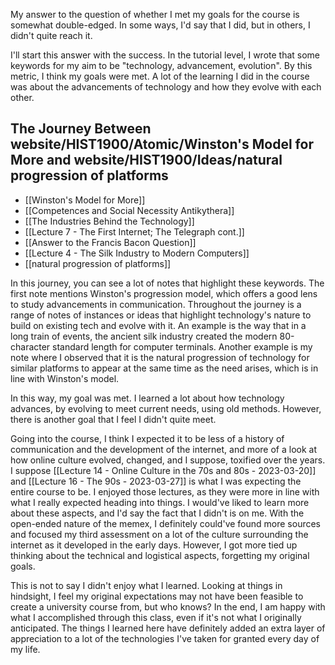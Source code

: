 
My answer to the question of whether I met my goals for the course is somewhat double-edged. In some ways, I'd say that I did, but in others, I didn't quite reach it. 

I'll start this answer with the success. In the tutorial level, I wrote that some keywords for my aim to be "technology, advancement, evolution". By this metric, I think my goals were met. A lot of the learning I did in the course was about the advancements of technology and how they evolve with each other.

## The Journey Between website/HIST1900/Atomic/Winston's Model for More and website/HIST1900/Ideas/natural progression of platforms
- [[Winston's Model for More]]
- [[Competences and Social Necessity Antikythera]]
- [[The Industries Behind the Technology]]
- [[Lecture 7 - The First Internet; The Telegraph cont.]]
- [[Answer to the Francis Bacon Question]]
- [[Lecture 4 - The Silk Industry to Modern Computers]]
- [[natural progression of platforms]]

In this journey, you can see a lot of notes that highlight these keywords. The first note mentions Winston's progression model, which offers a good lens to study advancements in communication.  Throughout the journey is a range of notes of instances or ideas that highlight technology's nature to build on existing tech and evolve with it. An example is the way that in a long train of events, the ancient silk industry created the modern 80-character standard length for computer terminals. Another example is my note where I observed that it is the natural progression of technology for similar platforms to appear at the same time as the need arises, which is in line with Winston's model. 

In this way, my goal was met. I learned a lot about how technology advances, by evolving to meet current needs, using old methods. However, there is another goal that I feel I didn't quite meet. 

Going into the course, I think I expected it to be less of a history of communication and the development of the internet, and more of a look at how online culture evolved, changed, and I suppose, toxified over the years. I suppose [[Lecture 14 - Online Culture in the 70s and 80s - 2023-03-20]] and [[Lecture 16 - The 90s - 2023-03-27]] is what I was expecting the entire course to be. I enjoyed those lectures, as they were more in line with what I really expected heading into things. I would've liked to learn more about these aspects, and I'd say the fact that I didn't is on me. With the open-ended nature of the memex, I definitely could've found more sources and focused my third assessment on a lot of the culture surrounding the internet as it developed in the early days. However, I got more tied up thinking about the technical and logistical aspects, forgetting my original goals. 

This is not to say I didn't enjoy what I learned. Looking at things in hindsight, I feel my original expectations may not have been feasible to create a university course from, but who knows? In the end, I am happy with what I accomplished through this class, even if it's not what I originally anticipated. The things I learned here have definitely added an extra layer of appreciation to a lot of the technologies I've taken for granted every day of my life.
